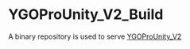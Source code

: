 # YGOProUnity_V2_Build

A binary repository is used to serve [YGOProUnity_V2](https://github.com/Bzi-Han/YGOProUnity_V2)

